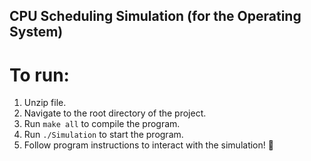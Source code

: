 ## CPU Scheduling Simulation (for the Operating System)

# To run:

1. Unzip file.
1. Navigate to the root directory of the project.
1. Run `make all` to compile the program.
1. Run `./Simulation` to start the program.
1. Follow program instructions to interact with the simulation! :tada:
